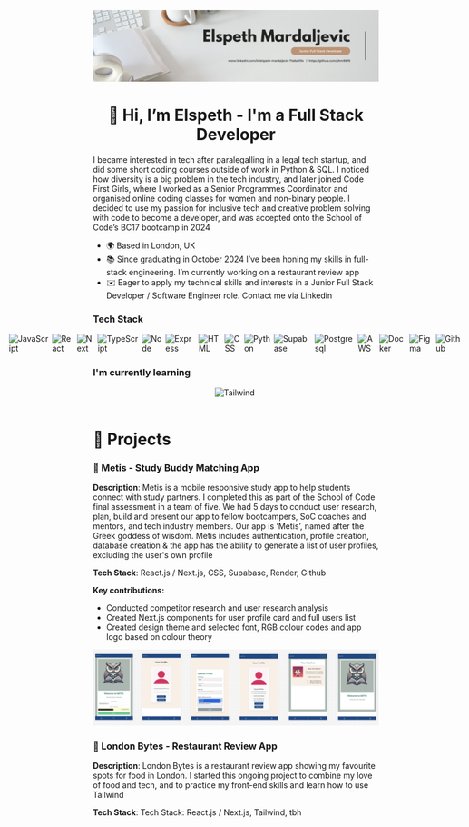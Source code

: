 ![Github Banner](./assets/Github%20Profile%20Banner.png)

<div align="center">
<h1> 👋 Hi, I’m Elspeth - I'm a Full Stack Developer </h1>
</div>


I became interested in tech after paralegalling in a legal tech startup, and did some short coding courses outside of work in Python & SQL. I noticed how diversity is a big problem in the tech industry, and later joined Code First Girls, where I worked as a Senior Programmes Coordinator and organised online coding classes for women and non-binary people. I decided to use my passion for inclusive tech and creative problem solving with code to become a developer, and was accepted onto the School of Code’s BC17 bootcamp in 2024

- 🌍 Based in London, UK
- 📚 Since graduating in October 2024 I’ve been honing my skills in full-stack engineering. I’m currently working on a restaurant review app
- ✉️ Eager to apply my technical skills and interests in a Junior Full Stack Developer / Software Engineer role. Contact me via Linkedin

### **Tech Stack**
<div style="display: flex; flex-wrap; justify-content: center; gap: 2px;">
<img src="https://img.shields.io/badge/JavaScript-F7DF1E?logo=javascript&logoColor=white" height="35" alt="JavaScript" style="margin-right: 4px"> 
<img src="https://img.shields.io/badge/React-%2320232a.svg?logo=react&logoColor=%2361DAFB" height="35" alt="React" style="margin-right: 4px"> 
<img src="https://img.shields.io/badge/Next.js-black?logo=next.js&logoColor=white" height="35" alt="Next" style="margin-right: 4px"> 
<img src="https://img.shields.io/badge/TypeScript-3178C6?logo=typescript&logoColor=fff" height="35" alt="TypeScript" style="margin-right: 4px"> 
<img src="https://img.shields.io/badge/Node.js-6DA55F?logo=node.js&logoColor=white" height="35" alt="Node" style="margin-right: 4px"> 
<img src="https://img.shields.io/badge/Express.js-%23404d59.svg?logo=express&logoColor=%2361DAFB" height="35" alt="Express" style="margin-right: 4px"> 
<img src="https://img.shields.io/badge/HTML-%23E34F26.svg?logo=html5&logoColor=white" height="35" alt="HTML" style="margin-right: 4px"> 
<img src="https://img.shields.io/badge/CSS-1572B6?logo=css3&logoColor=fff" height="35" alt="CSS" style="margin-right: 4px"> 
<img src="https://img.shields.io/badge/Python-3776AB?logo=python&logoColor=fff" height="35" alt="Python" style="margin-right: 4px"> 
<img src="https://img.shields.io/badge/Supabase-3FCF8E?logo=supabase&logoColor=fff" height="35" alt="Supabase" style="margin-right: 4px"> 
<img src="https://img.shields.io/badge/Postgres-%23316192.svg?logo=postgresql&logoColor=white" height="35" alt="Postgresql" style="margin-right: 4px"> 
<img src="https://img.shields.io/badge/AWS-%23FF9900.svg?logo=amazon-web-services&logoColor=white" height="35" alt="AWS" style="margin-right: 4px"> 
<img src="https://img.shields.io/badge/Docker-2496ED?logo=docker&logoColor=fff" height="35" alt="Docker" style="margin-right: 4px">
<img src="https://img.shields.io/badge/Figma-F24E1E?logo=figma&logoColor=white" height="35" alt="Figma" style="margin-right: 4px">
<img src="https://img.shields.io/badge/GitHub-%23121011.svg?logo=github&logoColor=white" height="35" alt="Github" style="margin-right: 4px">
</div>

### **I'm currently learning**
<div style="display: flex; flex-wrap; justify-content: center; gap: 2px;">
<img src="https://img.shields.io/badge/Tailwind%20CSS-%2338B2AC.svg?logo=tailwind-css&logoColor=white" height="35" alt="Tailwind" style="margin-right: 4px">
</div>

<h1> 🚀 Projects </h1>

### **🧠 Metis - Study Buddy Matching App**

**Description**: Metis is a mobile responsive study app to help students connect with study partners. I completed this as part of the School of Code final assessment in a team of five. We had 5 days to conduct user research, plan, build and present our app to fellow bootcampers, SoC coaches and mentors, and tech industry members. Our app is ‘Metis’, named after the Greek goddess of wisdom. Metis includes authentication, profile creation, database creation & the app has the ability to generate a list of user profiles, excluding the user's own profile

**Tech Stack**: React.js / Next.js, CSS, Supabase, Render, Github

**Key contributions:** 
- Conducted competitor research and user research analysis
- Created Next.js components for user profile card and full users list
- Created design theme and selected font, RGB colour codes and app logo based on colour theory

![Metis Frames](./assets/metis_frames.png)

### **🍔 London Bytes - Restaurant Review App**

**Description**: London Bytes is a restaurant review app showing my favourite spots for food in London. I started this ongoing project to combine my love of food and tech, and to practice my front-end skills and learn how to use Tailwind

**Tech Stack**: Tech Stack: React.js / Next.js, Tailwind, tbh 
